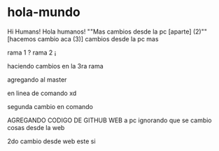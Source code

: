 # hola-mundo
Hi Humans! Hola humanos!
""Mas cambios desde la pc [aparte] (2)""
[hacemos cambio aca (3)]
cambios desde la pc
mas


rama 1 ?
rama 2 ¡

haciendo cambios en la 3ra rama

agregando al master

en linea de comando xd

segunda cambio en comando

AGREGANDO CODIGO DE GITHUB WEB 
a pc ignorando que se cambio cosas desde la web

2do cambio desde web este si
